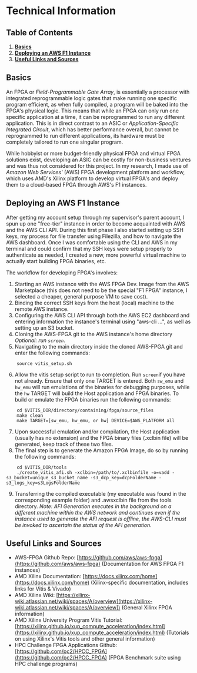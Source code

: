# Technical Information

## Table of Contents

1. [**Basics**](#basics) 
2. [**Deploying an AWS F1 Instance**](#deploying-an-aws-f1-instance) 
5. [**Useful Links and Sources**](#useful-links-and-sources)

## Basics 

An FPGA or *Field-Programmable Gate Array*, is essentially a processor with integrated reprogrammable logic gates that make running one specific program efficient, as when fully compiled, a program will be baked into the FPGA's physical logic. This means that while an FPGA can only run one specific application at a time, it can be reprogrammed to run any different application. This is in direct contrast to an ASIC or *Application-Specific Integrated Circuit*, which has better performance overall, but cannot be reprogrammed to run different applications, its hardware must be completely tailored to run one singular program. 

While hobbyist or more budget-friendly physical FPGA and virtual FPGA solutions exist, developing an ASIC can be costly for non-business ventures and was thus not considered for this project. In my research, I made use of *Amazon Web Services'* (AWS) FPGA development platform and workflow, which uses AMD's Xilinx platform to develop virtual FPGA's and deploy them to a cloud-based FPGA through AWS's F1 instances. 

## Deploying an AWS F1 Instance

After getting my account setup through my supervisor's parent account, I spun up one "free-tier" instance in order to become acquainted with AWS and the AWS CLI API. During this first phase I also started setting up SSH keys, my process for file transfer using Filezilla, and how to navigate the AWS dashboard. Once I was comfortable using the CLI and AWS in my terminal and could confirm that my SSH keys were setup properly to authenticate as needed, I created a new, more powerful virtual machine to actually start building FPGA binaries, etc. 

The workflow for developing FPGA's involves:
 
1. Starting an AWS instance with the AWS FPGA Dev. Image from the AWS Marketplace (this does not need to be the special "F1 FPGA" instance, I selected a cheaper, general purpose VM to save cost). 
2. Binding the correct SSH keys from the host (local) machine to the remote AWS instance.  
3.  Configuring the AWS CLI API through both the AWS EC2 dashboard and entering information the instance's terminal using "aws-cli ...", as well as setting up an S3 bucket. 
4. Cloning the AWS-FPGA git to the AWS instance's home directory *Optional: run `screen`*. 
5. Navigating to the main directory inside the cloned AWS-FPGA git and enter the following commands:
 
```
    source vitis_setup.sh
```
 6. Allow the vitis setup script to run to completion. Run `screen`if you have not already. Ensure that only one TARGET is entered. Both `sw_emu` and `hw_emu` will run emulations of the binaries for debugging purposes, while the `hw` TARGET will build the Host application and FPGA binaries. 
To build or emulate the FPGA binaries run the following commands:

``` 
    cd $VITIS_DIR/directory/containing/fpga/source_files
    make clean
    make TARGET=[sw_emu, hw_emu, or hw] DEVICE=$AWS_PLATFORM all 
```
7. Upon successful emulation and/or compilation, the Host application (usually has no extension) and the FPGA binary files (.xclbin file) will be generated, keep track of these two files. 
8. The final step is to generate the Amazon FPGA Image, do so by running the following commands: 
 
```
    cd $VITIS_DIR/tools
    ./create_vitis_afi.sh -xclbin=/path/to/.xclbinfile -o=vadd -s3_bucket=unique_s3_bucket_name -s3_dcp_key=dcpFolderName -s3_logs_key=s3LogsFolderName
```
9. Transferring the compiled executable (my executable was found in the corresponding example folder) and .awsxclbin file from the tools directory. *Note: AFI Generation executes in the background on a different machine within the AWS network and continues even if the instance used to generate the AFI request is offline, the AWS-CLI must be invoked to ascertain the status of the AFI generation.* 

## Useful Links and Sources
- AWS-FPGA Github Repo: [https://github.com/aws/aws-fpga](https://github.com/aws/aws-fpga) (Documentation for AWS FPGA F1 instances)
- AMD Xilinx Documentation: [https://docs.xilinx.com/home](https://docs.xilinx.com/home) (Xilinx-specific documentation, includes links for Vitis & Vivado)
- AMD Xilinx Wiki: [https://xilinx-wiki.atlassian.net/wiki/spaces/A/overview](https://xilinx-wiki.atlassian.net/wiki/spaces/A/overview]) (General Xilinx FPGA information)
- AMD Xilinx University Program Vitis Tutorial: [https://xilinx.github.io/xup_compute_acceleration/index.html](https://xilinx.github.io/xup_compute_acceleration/index.html) (Tutorials on using Xilinx's Vitis tools and other general information)
- HPC Challenge FPGA Applications Github: [https://github.com/pc2/HPCC_FPGA](https://github.com/pc2/HPCC_FPGA) (FPGA Benchmark suite using HPC challenge programs) 


